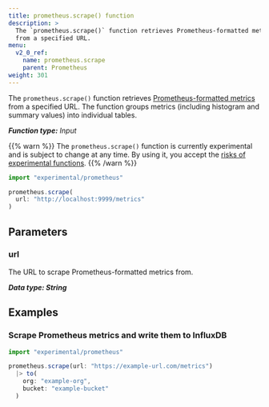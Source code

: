 ```yaml
---
title: prometheus.scrape() function
description: >
  The `prometheus.scrape()` function retrieves Prometheus-formatted metrics
  from a specified URL.
menu:
  v2_0_ref:
    name: prometheus.scrape
    parent: Prometheus
weight: 301
---
```


The `prometheus.scrape()` function retrieves [Prometheus-formatted metrics](https://prometheus.io/docs/instrumenting/exposition_formats/)
from a specified URL.
The function groups metrics (including histogram and summary values) into individual tables.

_**Function type:** Input_

{{% warn %}}
The `prometheus.scrape()` function is currently experimental and is subject to change at any time.
By using it, you accept the [risks of experimental functions](/v2.0/reference/flux/stdlib/experimental/#use-experimental-functions-at-your-own-risk).
{{% /warn %}}

```js
import "experimental/prometheus"

prometheus.scrape(
  url: "http://localhost:9999/metrics"
)
```

## Parameters

### url
The URL to scrape Prometheus-formatted metrics from.

_**Data type: String**_

## Examples

### Scrape Prometheus metrics and write them to InfluxDB
```js
import "experimental/prometheus"

prometheus.scrape(url: "https://example-url.com/metrics")
  |> to(
    org: "example-org",
    bucket: "example-bucket"
  )
```
